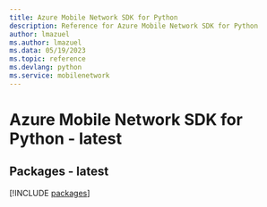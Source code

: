 ```yaml
---
title: Azure Mobile Network SDK for Python
description: Reference for Azure Mobile Network SDK for Python
author: lmazuel
ms.author: lmazuel
ms.data: 05/19/2023
ms.topic: reference
ms.devlang: python
ms.service: mobilenetwork
---
```

# Azure Mobile Network SDK for Python - latest
## Packages - latest
[!INCLUDE [packages](mobile-network-index.md)]